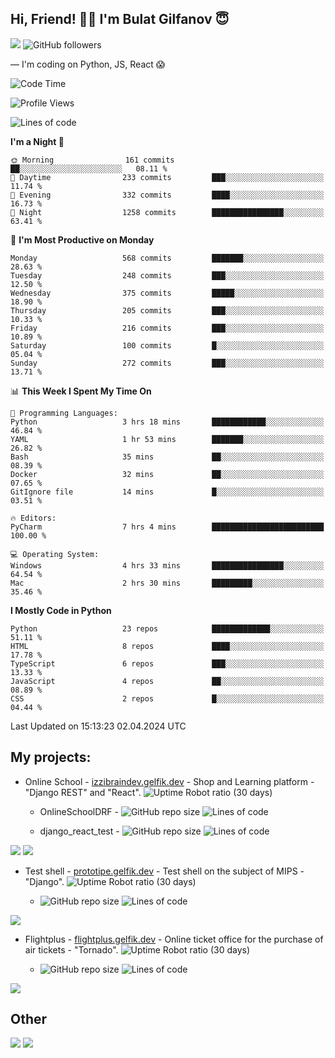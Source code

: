 ## Hi, Friend! 👋🏻 I'm Bulat Gilfanov 😇
![](https://komarev.com/ghpvc/?username=gelfik)
![GitHub followers](https://img.shields.io/github/followers/gelfik?label=Follow%20%20me&style=social)

— I'm coding on Python, JS, React 😱

<!--START_SECTION:waka-->
![Code Time](http://img.shields.io/badge/Code%20Time-869%20hrs%206%20mins-blue)

![Profile Views](http://img.shields.io/badge/Profile%20Views-6-blue)

![Lines of code](https://img.shields.io/badge/From%20Hello%20World%20I%27ve%20Written-997.1%20thousand%20lines%20of%20code-blue)

**I'm a Night 🦉** 

```text
🌞 Morning                161 commits         ██░░░░░░░░░░░░░░░░░░░░░░░   08.11 % 
🌆 Daytime                233 commits         ███░░░░░░░░░░░░░░░░░░░░░░   11.74 % 
🌃 Evening                332 commits         ████░░░░░░░░░░░░░░░░░░░░░   16.73 % 
🌙 Night                  1258 commits        ████████████████░░░░░░░░░   63.41 % 
```
📅 **I'm Most Productive on Monday** 

```text
Monday                   568 commits         ███████░░░░░░░░░░░░░░░░░░   28.63 % 
Tuesday                  248 commits         ███░░░░░░░░░░░░░░░░░░░░░░   12.50 % 
Wednesday                375 commits         █████░░░░░░░░░░░░░░░░░░░░   18.90 % 
Thursday                 205 commits         ███░░░░░░░░░░░░░░░░░░░░░░   10.33 % 
Friday                   216 commits         ███░░░░░░░░░░░░░░░░░░░░░░   10.89 % 
Saturday                 100 commits         █░░░░░░░░░░░░░░░░░░░░░░░░   05.04 % 
Sunday                   272 commits         ███░░░░░░░░░░░░░░░░░░░░░░   13.71 % 
```


📊 **This Week I Spent My Time On** 

```text
💬 Programming Languages: 
Python                   3 hrs 18 mins       ████████████░░░░░░░░░░░░░   46.84 % 
YAML                     1 hr 53 mins        ███████░░░░░░░░░░░░░░░░░░   26.82 % 
Bash                     35 mins             ██░░░░░░░░░░░░░░░░░░░░░░░   08.39 % 
Docker                   32 mins             ██░░░░░░░░░░░░░░░░░░░░░░░   07.65 % 
GitIgnore file           14 mins             █░░░░░░░░░░░░░░░░░░░░░░░░   03.51 % 

🔥 Editors: 
PyCharm                  7 hrs 4 mins        █████████████████████████   100.00 % 

💻 Operating System: 
Windows                  4 hrs 33 mins       ████████████████░░░░░░░░░   64.54 % 
Mac                      2 hrs 30 mins       █████████░░░░░░░░░░░░░░░░   35.46 % 
```

**I Mostly Code in Python** 

```text
Python                   23 repos            █████████████░░░░░░░░░░░░   51.11 % 
HTML                     8 repos             ████░░░░░░░░░░░░░░░░░░░░░   17.78 % 
TypeScript               6 repos             ███░░░░░░░░░░░░░░░░░░░░░░   13.33 % 
JavaScript               4 repos             ██░░░░░░░░░░░░░░░░░░░░░░░   08.89 % 
CSS                      2 repos             █░░░░░░░░░░░░░░░░░░░░░░░░   04.44 % 
```




 Last Updated on 15:13:23 02.04.2024 UTC
<!--END_SECTION:waka-->

## My projects:
* Online School - [izzibraindev.gelfik.dev](https://izzibraindev.gelfik.dev) - Shop and Learning platform - "Django REST" and "React". ![Uptime Robot ratio (30 days)](https://img.shields.io/uptimerobot/ratio/m789362933-76bebfd87184c57fccb2f8a2?style=plastic)

  * OnlineSchoolDRF - ![GitHub repo size](https://img.shields.io/github/repo-size/gelfik/OnlineSchoolDRF?color=succes&style=plastic)
![Lines of code](https://img.shields.io/tokei/lines/github/gelfik/OnlineSchoolDRF?color=success&label=line%20code&style=plastic)

  * django_react_test - ![GitHub repo size](https://img.shields.io/github/repo-size/gelfik/django_react_test?color=succes&style=plastic)
![Lines of code](https://img.shields.io/tokei/lines/github/gelfik/django_react_test?color=success&label=line%20code&style=plastic)

[![](https://github-readme-stats.vercel.app/api/pin/?username=gelfik&repo=OnlineSchoolDRF&theme=dark&hide_border=true&locale=RU)](https://github.com/gelfik/OnlineSchoolDRF)
[![](https://github-readme-stats.vercel.app/api/pin/?username=gelfik&repo=django_react_test&theme=dark&hide_border=true&locale=RU)](https://github.com/gelfik/django_react_test)

* Test shell - [prototipe.gelfik.dev](https://prototipe.gelfik.dev) - Test shell on the subject of MIPS - "Django". ![Uptime Robot ratio (30 days)](https://img.shields.io/uptimerobot/ratio/m789362955-a6306bfa213ad4615b219e32?style=plastic)

  * ![GitHub repo size](https://img.shields.io/github/repo-size/gelfik/prototipe-django?color=succes&style=plastic)
![Lines of code](https://img.shields.io/tokei/lines/github/gelfik/prototipe-django?color=success&label=line%20code&style=plastic)

[![](https://github-readme-stats.vercel.app/api/pin/?username=gelfik&repo=prototipe-django&theme=dark&hide_border=true)](https://github.com/gelfik/prototipe-django)

* Flightplus - [flightplus.gelfik.dev](https://flightplus.gelfik.dev) - Online ticket office for the purchase of air tickets - "Tornado". ![Uptime Robot ratio (30 days)](https://img.shields.io/uptimerobot/ratio/m789362969-1b1016050a1df7d8d7b11572?style=plastic)

  * ![GitHub repo size](https://img.shields.io/github/repo-size/gelfik/flightplus-tornado?color=succes&style=plastic)
![Lines of code](https://img.shields.io/tokei/lines/github/gelfik/flightplus-tornado?color=success&label=line%20code&style=plastic)

[![](https://github-readme-stats.vercel.app/api/pin/?username=gelfik&repo=flightplus-tornado&theme=dark&hide_border=true)](https://github.com/gelfik/flightplus-tornado)

## Other
![](https://github-readme-stats.vercel.app/api?username=gelfik&show_icons=true&theme=dark&count_private=true&hide_title=true&include_all_commits=true&hide_border=true)
![](https://github-readme-stats.vercel.app/api/top-langs/?username=gelfik&theme=dark&langs_count=10&layout=compact&hide_border=true)


<!--
**gelfik/gelfik** is a ✨ _special_ ✨ repository because its `README.md` (this file) appears on your GitHub profile.

Here are some ideas to get you started:

- 🔭 I’m currently working on ...
- 🌱 I’m currently learning ...
- 👯 I’m looking to collaborate on ...
- 🤔 I’m looking for help with ...
- 💬 Ask me about ...
- 📫 How to reach me: ...
- 😄 Pronouns: ...
- ⚡ Fun fact: ...
-->
